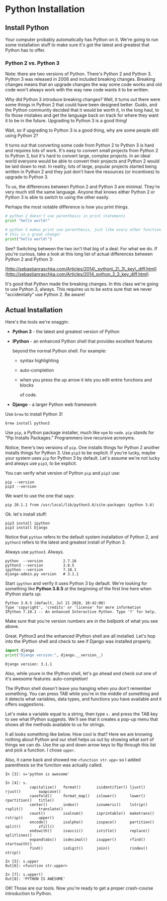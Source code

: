 # Python Installation

## Install Python

Your computer probably automatically has Python on it. We're going to run some installation stuff to make sure it's got the latest and greatest that Python has to offer.

### Python 2 vs. Python 3

Note: there are two versions of Python. There's Python 2 and Python 3. Python 3 was released in 2008 and included breaking changes. Breaking changes means that an upgrade changes the way some code works and old code won't always work with the way new code wants it to be written.

Why did Python 3 introduce breaking changes? Well, it turns out there were some things in Python 2 that could have been designed better. Guido, and the Python community decided that it would be worth it, in the long haul, to fix those mistakes and get the language back on track for where they want it to be in the future. Upgrading to Python 3 is a good thing!

Wait, so if upgrading to Python 3 is a good thing, why are some people still using Python 2?

It turns out that converting some code from Python 2 to Python 3 is hard and requires lots of work. It's easy to convert small projects from Python 2 to Python 3, but it's hard to convert large, complex projects. In an ideal world everyone would be able to convert their projects and Python 2 would be laid down to rest. In reality, lots of large, popular projects started being written in Python 2 and they just don't have the resources \(or incentives\) to upgrade to Python 3.

To us, the differences between Python 2 and Python 3 are minimal. They're very much still the same language. Anyone that knows either Python 2 or Python 3 is able to switch to using the other easily.

Perhaps the most notable difference is how you print things.

```python
# python 2 doesn't use parenthesis in print statements
print "hello world!"

# python 3 makes print use parenthesis, just like every other function.
# this is a great change!
print("hello world!")
```

See? Switching between the two isn't that big of a deal. For what we do. If you're curious, take a look at this long list of actual differences between Python 2 and Python 3:

[http://sebastianraschka.com/Articles/2014\_python\_2\_3\_key\_diff.html](http://sebastianraschka.com/Articles/2014_python_2_3_key_diff.html)

It's good that Python made the breaking changes. In this class we're going to use Python 3, always. This requires us to be extra sure that we never "accidentally" use Python 2. Be aware!

## Actual Installation

Here's the tools we're snaggin:

* **Python 3** - the latest and greatest version of Python
* **IPython**  - an enhanced Python shell that provides excellent features

  beyond the normal Python shell. For example:

  * syntax highlighting
  * auto-completion
  * when you press the up arrow it lets you edit entire functions and blocks

    of code.

* **Django** - a larger Python web framework

Use `brew` to install Python 3!

```text
brew install python3
```

Use `pip`, a Python package installer, much like `npm` to `node`. `pip` stands for "Pip Installs Packages." Programmers love recursive acronyms.

Notice, there's two versions of `pip`. One installs things for Python 2 another installs things for Python 3. Use `pip3` to be explicit. If you're lucky, maybe your system uses `pip` for Python 3 by default. Let's assume we're not lucky and always use `pip3`, to be explicit.

You can verify what version of Python `pip` and `pip3` use:

```text
pip --version
pip3 --version
```

We want to use the one that says:

```text
pip 20.1.1 from /usr/local/lib/python3.6/site-packages (python 3.6)
```

Ok. let's install stuff:

```text
pip3 install ipython
pip3 install Django
```

Notice that `python` refers to the default system installation of Python 2, and `python3` refers to the latest and greatest install of Python 3.

Always use `python3`. Always.

```text
python  --version         2.7.16
python3 --version         3.8.5
ipython --version         7.18.1
django-admin.py version   # 3.1.1
```

Start `ipython` and verify it uses Python 3 by default. We're looking for something like **Python 3.8.5** at the beginning of the first line here when IPython starts up:

```text
Python 3.8.5 (default, Jul 21 2020, 10:42:08)
Type 'copyright', 'credits' or 'license' for more information
IPython 7.18.1 -- An enhanced Interactive Python. Type '?' for help.
```

Make sure that you're version numbers are _in the ballpark_ of what you see above.

Great. Python3 and the enhanced IPython shell are all installed. Let's hop into the IPython shell and check to see if Django was installed properly.

```python
import django
print("Django version:", django.__version__)
```

```text
Django version: 3.1.1
```

Also, while youre in the IPython shell, let's go ahead and check out one of it's awesome features: auto-completion!

The IPython shell doesn't leave you hanging when you don't remember something. You can press TAB while you're in the middle of something and it detects what variables, data types, and functions you have available and it offers suggestions.

Let's make a variable equal to a string, then type `s.` and press the TAB key to see what IPython suggests. We'll see that it creates a pop-up menu that shows all the methods available to us for strings.

It all looks something like below. How cool is that? Here we are knowing nothing about Python and our shell helps us out by showing what sort of things we can do. Use the up and down arrow keys to flip through this list and pick a function. I chose `upper`.

Also, it came back and showed me `<function str.upp>` so I added parenthesis so the function was actually called.

```text
In [3]: s='python is awesome'

In [4]: s.
           capitalize()   format()       isidentifier() ljust()        rjust()        swapcase()
           casefold()     format_map()   islower()      lower()        rpartition()   title()
           center()       index()        isnumeric()    lstrip()       rsplit()       translate()
           count()        isalnum()      isprintable()  maketrans()    rstrip()       upper()
           encode()       isalpha()      isspace()      partition()    split()        zfill()
           endswith()     isascii()      istitle()      replace()      splitlines()
           expandtabs()   isdecimal()    isupper()      rfind()        startswith()
           find()         isdigit()      join()         rindex()       strip()
           
In [5]: s.upper
Out[6]: <function str.upper>

In [7]: s.upper()
Out[8]: 'PYTHON IS AWESOME'
```

OK! Those are our tools. Now you're ready to get a proper crash-course introduction to Python.


